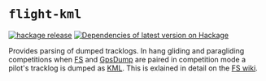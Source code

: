 # `flight-kml`

[![hackage release](https://img.shields.io/hackage/v/flight-kml.svg?label=hackage)](http://hackage.haskell.org/package/flight-kml)
[![Dependencies of latest version on Hackage](https://img.shields.io/hackage-deps/v/flight-kml.svg)](https://hackage.haskell.org/package/flight-kml)

Provides parsing of dumped tracklogs. In hang gliding and paragliding
competitions when [FS](http://fs.fai.org/) and [GpsDump](http://www.gpsdump.no)
are paired in competition mode a pilot's tracklog is dumped as
[KML](https://developers.google.com/kml/). This is exlained in detail on the
[FS wiki](http://fs.fai.org/trac/wiki/GpsDump/).

